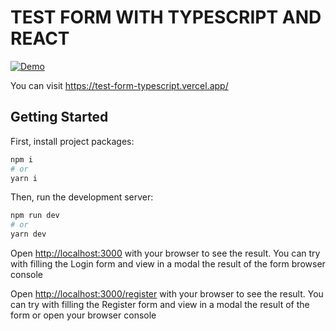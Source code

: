 # TEST FORM WITH TYPESCRIPT AND REACT

[![Demo](https://res.cloudinary.com/dqhme1rod/image/upload/v1665737100/md/hczmusaq2k0ixlym9xdv.png)](https://res.cloudinary.com/dqhme1rod/video/upload/v1665737068/md/d0iorvypltysshczegck.mp4)

You can visit
https://test-form-typescript.vercel.app/

## Getting Started

First, install project packages:

```bash
npm i
# or
yarn i
```

Then, run the development server:

```bash
npm run dev
# or
yarn dev
```

Open [http://localhost:3000](http://localhost:3000) with your browser to see the result.
You can try with filling the Login form and view in a modal the result of the form browser console

Open [http://localhost:3000/register](http://localhost:3000/register) with your browser to see the result.
You can try with filling the Register form and view in a modal the result of the form or open your browser console
